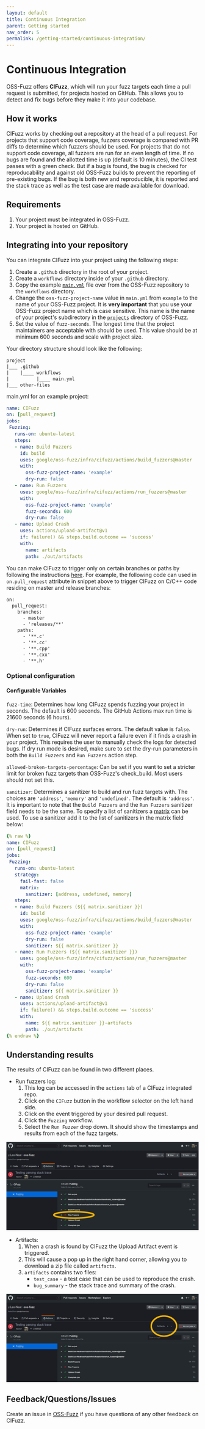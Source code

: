 ```yaml
---
layout: default
title: Continuous Integration
parent: Getting started
nav_order: 5
permalink: /getting-started/continuous-integration/
---
```


# Continuous Integration

OSS-Fuzz offers **CIFuzz**, which will run your fuzz targets each time a pull request
is submitted, for projects hosted on GitHub. This allows you to detect and
fix bugs before they make it into your codebase.

## How it works

CIFuzz works by checking out a repository at the head of a pull request. For projects
that support code coverage, fuzzers coverage is compared with PR diffs to determine
which fuzzers should be used. For projects that do not support code coverage, all
fuzzers are run for an even length of time. If no bugs are found and the allotted
time is up (default is 10 minutes), the CI test passes with a green check. But
if a bug is found, the bug is checked for reproducability and against
old OSS-Fuzz builds to prevent the reporting of pre-existing bugs. If the bug is both
new and reproducible, it is reported and the
stack trace as well as the test case are made available for download.

## Requirements

1. Your project must be integrated in OSS-Fuzz.
1. Your project is hosted on GitHub.

## Integrating into your repository

You can integrate CIFuzz into your project using the following steps:
1. Create a `.github` directory in the root of your project.
1. Create a `workflows` directory inside of your `.github` directory.
1. Copy the example [`main.yml`](https://github.com/google/oss-fuzz/blob/master/infra/cifuzz/example_main.yml)
file over from the OSS-Fuzz repository to the `workflows` directory.
1. Change the `oss-fuzz-project-name` value in `main.yml` from `example` to the name of your OSS-Fuzz project. It is **very important** that you use your OSS-Fuzz project name which is case sensitive. This name
is the name of your project's subdirectory in the [`projects`](https://github.com/google/oss-fuzz/tree/master/projects) directory of OSS-Fuzz.
1. Set the value of `fuzz-seconds`. The longest time that the project maintainers are acceptable with should be used. This value should be at minimum 600 seconds and scale with project size.

Your directory structure should look like the following:
```
project
|___ .github
|    |____ workflows
|          |____ main.yml
|___ other-files
```

main.yml for an example project:

```yaml
name: CIFuzz
on: [pull_request]
jobs:
 Fuzzing:
   runs-on: ubuntu-latest
   steps:
   - name: Build Fuzzers
     id: build
     uses: google/oss-fuzz/infra/cifuzz/actions/build_fuzzers@master
     with:
       oss-fuzz-project-name: 'example'
       dry-run: false
   - name: Run Fuzzers
     uses: google/oss-fuzz/infra/cifuzz/actions/run_fuzzers@master
     with:
       oss-fuzz-project-name: 'example'
       fuzz-seconds: 600
       dry-run: false
   - name: Upload Crash
     uses: actions/upload-artifact@v1
     if: failure() && steps.build.outcome == 'success'
     with:
       name: artifacts
       path: ./out/artifacts
```

You can make CIFuzz to trigger only on certain branches or paths by following the
instructions [here](https://docs.github.com/en/actions/reference/workflow-syntax-for-github-actions).
For example, the following code can used in `on.pull_request` attribute in snippet
above to trigger CIFuzz on C/C++ code residing on master and release branches:

```
on:
  pull_request:
    branches: 
      - master
      - 'releases/**'
    paths:
      - '**.c'
      - '**.cc'
      - '**.cpp'
      - '**.cxx'
      - '**.h'
```
    


### Optional configuration

#### Configurable Variables
`fuzz-time`: Determines how long CIFuzz spends fuzzing your project in seconds.
The default is 600 seconds. The GitHub Actions max run time is 21600 seconds (6 hours).

`dry-run`: Determines if CIFuzz surfaces errors. The default value is `false`. When set to `true`,
CIFuzz will never report a failure even if it finds a crash in your project.
This requires the user to manually check the logs for detected bugs. If dry run mode is desired,
make sure to set the dry-run parameters in both the `Build Fuzzers` and `Run Fuzzers` action step.

`allowed-broken-targets-percentage`: Can be set if you want to set a stricter
limit for broken fuzz targets than OSS-Fuzz's check_build. Most users should
not set this.

`sanitizer`: Determines a sanitizer to build and run fuzz targets with. The choices are `'address'`,
`'memory'` and `'undefined'`. The default is `'address'`. It is important to note that the `Build Fuzzers`
and the `Run Fuzzers` sanitizer field needs to be the same. To specify a list of sanitizers
a [matrix](https://help.github.com/en/actions/reference/workflow-syntax-for-github-actions#jobsjob_idstrategymatrix)
can be used. To use a sanitizer add it to the list of sanitizers in the matrix field below:

```yaml
{% raw %}
name: CIFuzz
on: [pull_request]
jobs:
 Fuzzing:
   runs-on: ubuntu-latest
   strategy:
     fail-fast: false
     matrix:
       sanitizer: [address, undefined, memory]
   steps:
   - name: Build Fuzzers (${{ matrix.sanitizer }})
     id: build
     uses: google/oss-fuzz/infra/cifuzz/actions/build_fuzzers@master
     with:
       oss-fuzz-project-name: 'example'
       dry-run: false
       sanitizer: ${{ matrix.sanitizer }}
   - name: Run Fuzzers (${{ matrix.sanitizer }})
     uses: google/oss-fuzz/infra/cifuzz/actions/run_fuzzers@master
     with:
       oss-fuzz-project-name: 'example'
       fuzz-seconds: 600
       dry-run: false
       sanitizer: ${{ matrix.sanitizer }}
   - name: Upload Crash
     uses: actions/upload-artifact@v1
     if: failure() && steps.build.outcome == 'success'
     with:
       name: ${{ matrix.sanitizer }}-artifacts
       path: ./out/artifacts
{% endraw %}
```

## Understanding results

The results of CIFuzz can be found in two different places.

* Run fuzzers log:
    1. This log can be accessed in the `actions` tab of a CIFuzz integrated repo.
    1. Click on the `CIFuzz` button in the workflow selector on the left hand side.
    1. Click on the event triggered by your desired pull request.
    1. Click the `Fuzzing` workflow.
    1. Select the `Run Fuzzer` drop down. It should show the timestamps and results
    from each of the fuzz targets.

![Finding fuzzer output](../images/run_fuzzers.png)


*  Artifacts:
    1. When a crash is found by CIFuzz the Upload Artifact event is triggered.
    1. This will cause a pop up in the right hand corner, allowing
    you to download a zip file called `artifacts`.
    1. `artifacts` contains two files:
        * `test_case` - a test case that can be used to reproduce the crash.
        * `bug_summary` - the stack trace and summary of the crash.

![Finding uploaded artifacts](../images/artifacts.png)


## Feedback/Questions/Issues

Create an issue in [OSS-Fuzz](https://github.com/google/oss-fuzz/issues/new) if you have questions of any other feedback on CIFuzz.

